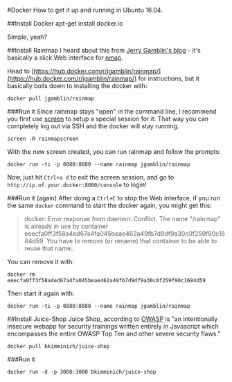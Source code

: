 #Docker
How to get it up and running in Ubuntu 16.04.  

##Install Docker
    apt-get install docker.io

Simple, yeah?
    
##Install Rainmap
I heard about this from [Jerry Gamblin's blog](http://jerrygamblin.com/2016/08/30/rainmap-container/) - it's basically a slick Web interface for [nmap](../cmdline/linux/nmap.md).

Head to [https://hub.docker.com/r/jgamblin/rainmap/](https://hub.docker.com/r/jgamblin/rainmap/) for instructions, but it basically boils down to installing the docker with:

    docker pull jgamblin/rainmap

###Run it
Since rainmap stays "open" in the command line, I recommend you first use [screen](../cmdline/linux/screen.md) to setup a special session for it.  That way you can completely log out via SSH and the docker will stay running.

    screen -R rainmapscreen
    
With the new screen created, you can run rainmap and follow the prompts:

    docker run -ti -p 8080:8080 --name rainmap jgamblin/rainmap
    
Now, just hit `Ctrl+a d` to exit the screen session, and go to `http://ip.of.your.docker:8080/console` to login!

###Run it (again)
After doing a `Ctrl+C` to stop the Web interface, if you run the same `docker` command to start the docker again, you might get this:

>docker: Error response from daemon: Conflict. The name "/rainmap" is already in use by container eeecfa0ff3f58a4ed67a4fa045beae462a49fb7d9df9a30c0f259f90c1684d59. You have to remove (or rename) that container to be able to reuse that name..

You can remove it with:

    docker rm eeecfa0ff3f58a4ed67a4fa045beae462a49fb7d9df9a30c0f259f90c1684d59 

Then start it again with:

    docker run -ti -p 8080:8080 --name rainmap jgamblin/rainmap
    
##Install Juice-Shop
Juice Shop, according to [OWASP](https://www.owasp.org/index.php/OWASP_Juice_Shop_Project) is "an intentionally insecure webapp for security trainings written entirely in Javascript which encompasses the entire OWASP Top Ten and other severe security flaws."

    docker pull bkimminich/juice-shop
    
###Run it

    docker run -d -p 3000:3000 bkimminich/juice-shop
    
    